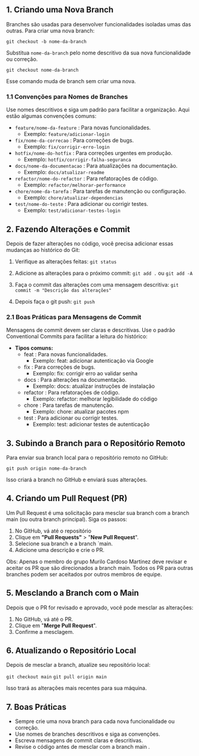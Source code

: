  
## 1. Criando uma Nova Branch 

Branches são usadas para desenvolver funcionalidades isoladas umas das outras. Para criar uma nova branch:

`git checkout -b nome-da-branch`

Substitua `nome-da-branch` pelo nome descritivo da sua nova funcionalidade ou correção.

`git checkout nome-da-branch` 

Esse comando muda de branch sem criar uma nova.


### 1.1 Convenções para Nomes de Branches

Use nomes descritivos e siga um padrão para facilitar a organização. Aqui estão algumas convenções comuns:

- `feature/nome-da-feature` : Para novas funcionalidades.
	- Exemplo: `feature/adicionar-login`
- `fix/nome-da-correcao` : Para correções de bugs.
	- Exemplo: `fix/corrigir-erro-login`
- `hotfix/nome-do-hotfix` : Para correções urgentes em produção.
	- Exemplo: `hotfix/corrigir-falha-seguranca`
- `docs/nome-da-documentacao` : Para atualizações na documentação.
	- Exemplo: `docs/atualizar-readme`
- `refactor/nome-do-refactor` : Para refatorações de código.
	- Exemplo: `refactor/melhorar-performance`
- `chore/nome-da-tarefa` : Para tarefas de manutenção ou configuração.
	- Exemplo: `chore/atualizar-dependencias`
- `test/nome-do-teste` : Para adicionar ou corrigir testes.
	- Exemplo: `test/adicionar-testes-login`


## 2. Fazendo Alterações e Commit

Depois de fazer alterações no código, você precisa adicionar essas mudanças ao histórico do Git:

1. Verifique as alterações feitas: 
	`git status`

2. Adicione as alterações para o próximo commit: 
	`git add .` ou  `git add -A`

3. Faça o commit das alterações com uma mensagem descritiva: 
	`git commit -m "Descrição das alterações"`

4. Depois faça o git push: 
	`git push`


### 2.1 Boas Práticas para Mensagens de Commit

Mensagens de commit devem ser claras e descritivas. Use o padrão Conventional Commits para facilitar a leitura do histórico:

- **Tipos comuns:**
	- feat : Para novas funcionalidades.
		- Exemplo: feat: adicionar autenticação via Google 
	- fix : Para correções de bugs. 
		- Exemplo: fix: corrigir erro ao validar senha 
	- docs : Para alterações na documentação. 
		- Exemplo: docs: atualizar instruções de instalação 
	- refactor : Para refatorações de código. 
		- Exemplo: refactor: melhorar legibilidade do código 
	- chore : Para tarefas de manutenção. 
		- Exemplo: chore: atualizar pacotes npm 
	- test : Para adicionar ou corrigir testes. 
		- Exemplo: test: adicionar testes de autenticação

## 3. Subindo a Branch para o Repositório Remoto

Para enviar sua branch local para o repositório remoto no GitHub: 

`git push origin nome-da-branch` 

Isso criará a branch no GitHub e enviará suas alterações.

## 4. Criando um Pull Request (PR)

Um Pull Request é uma solicitação para mesclar sua branch com a branch main (ou outra branch principal). Siga os passos:

1. No GitHub, vá até o repositório
2. Clique em **"Pull Requests"** > "**New Pull Request**". 
3. Selecione sua branch e a branch `main. 
4. Adicione uma descrição e crie o PR.

Obs: Apenas o membro do grupo Murilo Cardoso Martinez deve revisar e aceitar os PR que são direcionados a branch main. Todos os PR para outras branches podem ser aceitados por outros membros de equipe.

## 5. Mesclando a Branch com o Main

Depois que o PR for revisado e aprovado, você pode mesclar as alterações:

1. No GitHub, vá até o PR. 
2. Clique em "**Merge Pull Request**". 
3. Confirme a mesclagem.

## 6. Atualizando o Repositório Local

Depois de mesclar a branch, atualize seu repositório local:

`git checkout main`
`git pull origin main`

Isso trará as alterações mais recentes para sua máquina.

## 7. Boas Práticas

- Sempre crie uma nova branch para cada nova funcionalidade ou correção.
- Use nomes de branches descritivos e siga as convenções. 
- Escreva mensagens de commit claras e descritivas. 
- Revise o código antes de mesclar com a branch main .
